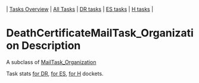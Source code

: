 | [Tasks Overview](../tasks-overview.md) | [All Tasks](../alltasks.md) | [DR tasks](../docket-DR/tasklist.md) | [ES tasks](../docket-ES/tasklist.md) | [H tasks](../docket-H/tasklist.md) |

# DeathCertificateMailTask_Organization Description

A subclass of [MailTask_Organization](MailTask_Organization.md)

Task stats [for DR](../docket-DR/DeathCertificateMailTask_Organization.md), [for ES](../docket-ES/DeathCertificateMailTask_Organization.md), [for H](../docket-H/DeathCertificateMailTask_Organization.md) dockets.

